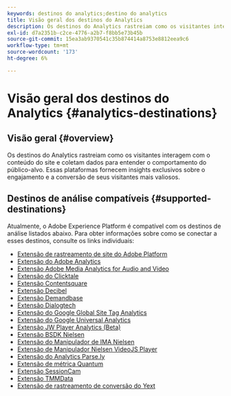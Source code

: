 ```yaml
---
keywords: destinos do analytics;destino do analytics
title: Visão geral dos destinos do Analytics
description: Os destinos do Analytics rastreiam como os visitantes interagem com o conteúdo do site e coletam dados para entender o comportamento do público-alvo. Essas plataformas fornecem insights exclusivos sobre o engajamento e a conversão de seus visitantes mais valiosos.
exl-id: d7a2351b-c2ce-4776-a2b7-f8bb5e73b45b
source-git-commit: 15ea3ab9370541c35b874414a8753e8812eea9c6
workflow-type: tm+mt
source-wordcount: '173'
ht-degree: 6%

---
```


# Visão geral dos destinos do Analytics {#analytics-destinations}

## Visão geral {#overview}

Os destinos do Analytics rastreiam como os visitantes interagem com o conteúdo do site e coletam dados para entender o comportamento do público-alvo. Essas plataformas fornecem insights exclusivos sobre o engajamento e a conversão de seus visitantes mais valiosos.

## Destinos de análise compatíveis {#supported-destinations}

Atualmente, o Adobe Experience Platform é compatível com os destinos de análise listados abaixo. Para obter informações sobre como se conectar a esses destinos, consulte os links individuais:

* [Extensão de rastreamento de site do Adobe Platform](adform.md)
* [Extensão do Adobe Analytics](adobe-analytics.md)
* [Extensão Adobe Media Analytics for Audio and Video](adobe-video-analytics.md)
* [Extensão do Clicktale](clicktale.md)
* [Extensão Contentsquare](contentsquare.md)
* [Extensão Decibel](decibel.md)
* [Extensão Demandbase](demandbase.md)
* [Extensão Dialogtech](dialogtech.md)
* [Extensão do Google Global Site Tag Analytics](gtag-analytics.md)
* [Extensão do Google Universal Analytics](google-universal-analytics.md)
* [Extensão JW Player Analytics (Beta)](jw-player-analytics.md)
* [Extensão BSDK Nielsen](nielsen-bsdk.md)
* [Extensão do Manipulador de IMA Nielsen](nielsen-ima.md)
* [Extensão de Manipulador Nielsen VideoJS Player](nielsen-videojs.md)
* [Extensão do Analytics Parse.ly](parsely.md)
* [Extensão de métrica Quantum](quantum-metric.md)
* [Extensão SessionCam](sessioncam.md)
* [Extensão TMMData](tmmdata.md)
* [Extensão de rastreamento de conversão do Yext](yext.md)
